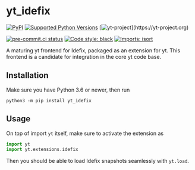 
# yt_idefix
[![PyPI](https://img.shields.io/pypi/v/yt_idefix)](https://pypi.org/project/yt_idefix)
[![Supported Python Versions](https://img.shields.io/pypi/pyversions/yt_idefix/0.1.0)](https://pypi.org/project/yt_idefix/)
[![yt-project](https://img.shields.io/static/v1?label="works%20with"&message="yt"&color="blueviolet")](https://yt-project.org)

<!--- Tests and style --->
[![pre-commit.ci status](https://results.pre-commit.ci/badge/github/neturinoceros/yt_idefix/main.svg)](https://results.pre-commit.ci/latest/github/neturinoceros/yt_idefix/main)
[![Code style: black](https://img.shields.io/badge/code%20style-black-000000.svg)](https://github.com/psf/black)
[![Imports: isort](https://img.shields.io/badge/%20imports-isort-%231674b1?style=flat&labelColor=ef8336)](https://pycqa.github.io/isort/)

A maturing yt frontend for Idefix, packaged as an extension for yt.
This frontend is a candidate for integration in the core yt code base.

## Installation

Make sure you have Python 3.6 or newer, then run
```shell
python3 -m pip install yt_idefix
```


## Usage

On top of import `yt` itself, make sure to activate the extension as
```python
import yt
import yt.extensions.idefix
```
Then you should be able to load Idefix snapshots seamlessly with `yt.load`.

